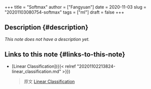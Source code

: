 +++
title = "Softmax"
author = ["Fangyuan"]
date = 2020-11-03
slug = "20201103080754-softmax"
tags = ["ml"]
draft = false
+++

## Description {#description}

_This note does not have a description yet._


## Links to this note {#links-to-this-note}

-   [Linear Classification]({{< relref "20201102213824-linear_classification.md" >}})

    > 原文 [Linear Classification](https://cs231n.github.io/linear-classify/)

